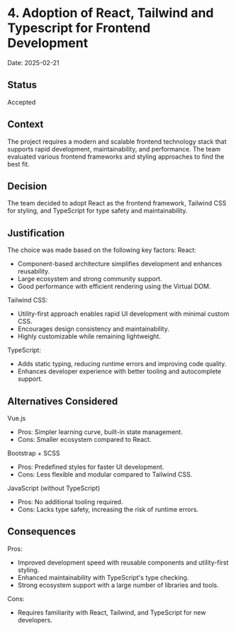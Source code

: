 # 4. Adoption of React, Tailwind and Typescript for Frontend Development

Date: 2025-02-21

## Status

Accepted

## Context

The project requires a modern and scalable frontend technology stack that supports rapid development, maintainability, and performance. The team evaluated various frontend frameworks and styling approaches to find the best fit.

## Decision

The team decided to adopt React as the frontend framework, Tailwind CSS for styling, and TypeScript for type safety and maintainability.

## Justification

The choice was made based on the following key factors:
React:
- Component-based architecture simplifies development and enhances reusability.
- Large ecosystem and strong community support.
- Good performance with efficient rendering using the Virtual DOM.

Tailwind CSS:
- Utility-first approach enables rapid UI development with minimal custom CSS.
- Encourages design consistency and maintainability.
- Highly customizable while remaining lightweight.

TypeScript:
- Adds static typing, reducing runtime errors and improving code quality.
- Enhances developer experience with better tooling and autocomplete support.

## Alternatives Considered

Vue.js
- Pros: Simpler learning curve, built-in state management.
- Cons: Smaller ecosystem compared to React.

Bootstrap + SCSS
- Pros: Predefined styles for faster UI development.
- Cons: Less flexible and modular compared to Tailwind CSS.

JavaScript (without TypeScript)
- Pros: No additional tooling required.
- Cons: Lacks type safety, increasing the risk of runtime errors.

## Consequences

Pros:
- Improved development speed with reusable components and utility-first styling.
- Enhanced maintainability with TypeScript's type checking.
- Strong ecosystem support with a large number of libraries and tools.

Cons:
- Requires familiarity with React, Tailwind, and TypeScript for new developers.